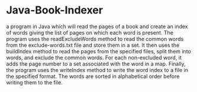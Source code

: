 # Java-Book-Indexer
a program in Java which will read the pages of a book and create an index of words giving the list of pages on which each word is present.
The program uses the readExcludeWords method to read the common words from the exclude-words.txt file and store them in a set. It then uses the buildIndex method to read the pages from the specified files, split them into words, and exclude the common words. For each non-excluded word, it adds the page number to a set associated with the word in a map. Finally, the program uses the writeIndex method to write the word index to a file in the specified format. The words are sorted in alphabetical order before writing them to the file.
